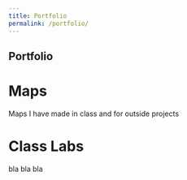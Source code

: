```yaml
---
title: Portfolio
permalink: /portfolio/
---
```


## Portfolio

# Maps
Maps I have made in class and for outside projects

# Class Labs
bla bla bla
